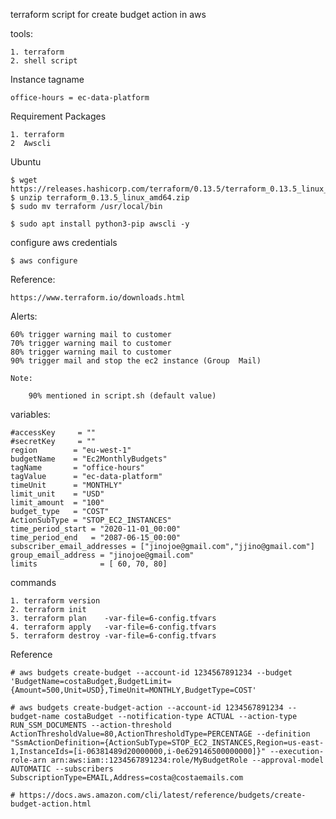 terraform script for create budget action in aws

tools:

    1. terraform
    2. shell script

Instance tagname

    office-hours = ec-data-platform

Requirement Packages

    1. terraform
    2  Awscli

Ubuntu

    $ wget https://releases.hashicorp.com/terraform/0.13.5/terraform_0.13.5_linux_amd64.zip
    $ unzip terraform_0.13.5_linux_amd64.zip
    $ sudo mv terraform /usr/local/bin

    $ sudo apt install python3-pip awscli -y

configure aws credentials

    $ aws configure

Reference: 
        
    https://www.terraform.io/downloads.html

Alerts:

    60% trigger warning mail to customer
    70% trigger warning mail to customer
    80% trigger warning mail to customer
    90% trigger mail and stop the ec2 instance (Group  Mail) 

    Note:

        90% mentioned in script.sh (default value)

variables:

    #accessKey     = ""
    #secretKey     = ""
    region        = "eu-west-1"
    budgetName    = "Ec2MonthlyBudgets"
    tagName       = "office-hours"
    tagValue      = "ec-data-platform"
    timeUnit      = "MONTHLY"
    limit_unit    = "USD"
    limit_amount  = "100"
    budget_type   = "COST"
    ActionSubType = "STOP_EC2_INSTANCES"
    time_period_start = "2020-11-01_00:00"
    time_period_end   = "2087-06-15_00:00"
    subscriber_email_addresses = ["jinojoe@gmail.com","jjino@gmail.com"]
    group_email_address = "jinojoe@gmail.com"
    limits              = [ 60, 70, 80]

commands

    1. terraform version
    2. terraform init
    3. terraform plan    -var-file=6-config.tfvars
    4. terraform apply   -var-file=6-config.tfvars
    5. terraform destroy -var-file=6-config.tfvars


Reference

    # aws budgets create-budget --account-id 1234567891234 --budget 'BudgetName=costaBudget,BudgetLimit={Amount=500,Unit=USD},TimeUnit=MONTHLY,BudgetType=COST'
    
    # aws budgets create-budget-action --account-id 1234567891234 --budget-name costaBudget --notification-type ACTUAL --action-type RUN_SSM_DOCUMENTS --action-threshold ActionThresholdValue=80,ActionThresholdType=PERCENTAGE --definition "SsmActionDefinition={ActionSubType=STOP_EC2_INSTANCES,Region=us-east-1,InstanceIds=[i-06381489d20000000,i-0e629146500000000]}" --execution-role-arn arn:aws:iam::1234567891234:role/MyBudgetRole --approval-model AUTOMATIC --subscribers SubscriptionType=EMAIL,Address=costa@costaemails.com 
    
    # https://docs.aws.amazon.com/cli/latest/reference/budgets/create-budget-action.html